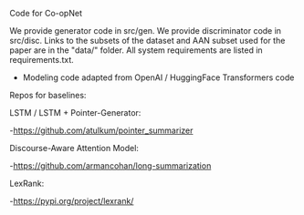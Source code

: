 Code for Co-opNet 

We provide generator code in src/gen. We provide discriminator code in src/disc. Links to the subsets of the dataset and AAN subset used for the paper are in the "data/" folder. All system requirements are listed in requirements.txt. 

- Modeling code adapted from OpenAI / HuggingFace Transformers code 

Repos for baselines:

LSTM / LSTM + Pointer-Generator:

-https://github.com/atulkum/pointer_summarizer 

Discourse-Aware Attention Model: 

-https://github.com/armancohan/long-summarization

LexRank:

-https://pypi.org/project/lexrank/



